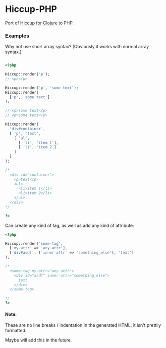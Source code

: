 # Hiccup-PHP #

Port of [Hiccup for Clojure](https://github.com/weavejester/hiccup) to PHP.

### Examples #

Why not use short array syntax? (Obviously it works with normal array syntax.)

```php

<?php

Hiccup::render('p'); 
// <p></p>

Hiccup::render('p', 'some text');
Hiccup::render(
  ['p', 'some text']
);

// <p>some text</p>
// <p>some text</p>

Hiccup::render(
  'div#container',
  [ 'p', 'text',
    [ 'ul', 
      [ 'li', 'item 1'],
      [ 'li', 'item 2']
    ]
  ]
);

/*
  <div id="container">
    <p>text</p>
    <ul>
      <li>item 1</li>
      <li>item 2</li>
    </ul>
  </div>
*/

?>
```

Can create any kind of tag, as well as add any kind of attribute:

```php
<?php

Hiccup::render('some-tag', 
  ['my-attr' => 'any attr'],
  ['div#asdf', ['inner-attr' => 'something_else'], 'text']
);

/*
  <some-tag my-attr="any attr">
    <div id="asdf" inner-attr="something_else">
      text
    </div>
  </some-tag>

*/
?>
```

#### Note: #

These are no line breaks / indentation in the generated HTML, it isn't prettily formatted.

Maybe will add this in the future.

  